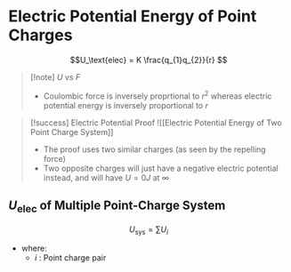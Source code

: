 # Electric Potential Energy of Point Charges
$$U_\text{elec} = K \frac{q_{1}q_{2}}{r} $$

> [!note] $U$ vs $F$
> - Coulombic force is inversely proprtional to $r^2$ whereas electric potential energy is inversely proportional to $r$   

> [!success] Electric Potential Proof
> ![[Electric Potential Energy of Two Point Charge System]]
> - The proof uses two similar charges (as seen by the repelling force)
> - Two opposite charges will just have a negative electric potential instead, and will have $U = 0J$ at $\infty$


## $U_\text{elec}$ of Multiple Point-Charge System

$$U_\text{sys} = \sum\limits U_i$$
- where:
	- $i$ : Point charge pair
